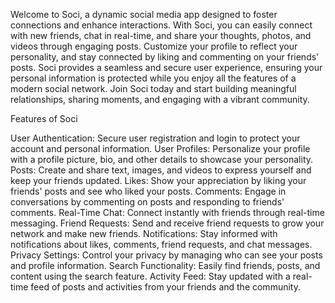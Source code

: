 Welcome to Soci, a dynamic social media app designed to foster connections and enhance interactions. With Soci, you can easily connect with new friends, chat in real-time, and share your thoughts, photos, and videos through engaging posts. Customize your profile to reflect your personality, and stay connected by liking and commenting on your friends' posts. Soci provides a seamless and secure user experience, ensuring your personal information is protected while you enjoy all the features of a modern social network. Join Soci today and start building meaningful relationships, sharing moments, and engaging with a vibrant community.

Features of Soci

User Authentication: Secure user registration and login to protect your account and personal information.
User Profiles: Personalize your profile with a profile picture, bio, and other details to showcase your personality.
Posts: Create and share text, images, and videos to express yourself and keep your friends updated.
Likes: Show your appreciation by liking your friends' posts and see who liked your posts.
Comments: Engage in conversations by commenting on posts and responding to friends' comments.
Real-Time Chat: Connect instantly with friends through real-time messaging.
Friend Requests: Send and receive friend requests to grow your network and make new friends.
Notifications: Stay informed with notifications about likes, comments, friend requests, and chat messages.
Privacy Settings: Control your privacy by managing who can see your posts and profile information.
Search Functionality: Easily find friends, posts, and content using the search feature.
Activity Feed: Stay updated with a real-time feed of posts and activities from your friends and the community.
